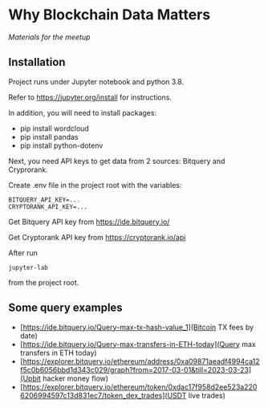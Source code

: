 # Why Blockchain Data Matters

*Materials for the meetup*

## Installation

Project runs under Jupyter notebook and python 3.8.

Refer to https://jupyter.org/install for instructions.

In addition, you will need to install packages:

* pip install wordcloud
* pip install pandas
* pip install python-dotenv

Next, you need API keys to get data from 2 sources: Bitquery and Cryprorank.


Create .env file in the project root with the variables:

```
BITQUERY_API_KEY=...
CRYPTORANK_API_KEY=...
```

Get Bitquery API key from https://ide.bitquery.io/

Get Cryptorank API key from https://cryptorank.io/api


After run 
```
jupyter-lab
```

from the project root.


## Some query examples

* [https://ide.bitquery.io/Query-max-tx-hash-value_1](Bitcoin TX fees by date)
* [https://ide.bitquery.io/Query-max-transfers-in-ETH-today](Query max transfers in ETH today)
* [https://explorer.bitquery.io/ethereum/address/0xa09871aeadf4994ca12f5c0b6056bbd1d343c029/graph?from=2017-03-01&till=2023-03-23](Upbit hacker money flow)
* [https://explorer.bitquery.io/ethereum/token/0xdac17f958d2ee523a2206206994597c13d831ec7/token_dex_trades](USDT live trades)

